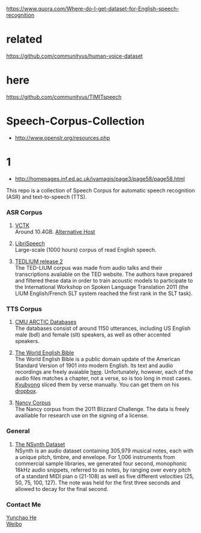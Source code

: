 https://www.quora.com/Where-do-I-get-dataset-for-English-speech-recognition

# related

https://github.com/communityus/human-voice-dataset

# here

https://github.com/communityus/TIMITspeech

# Speech-Corpus-Collection

- http://www.openslr.org/resources.php

# 1

- http://homepages.inf.ed.ac.uk/jyamagis/page3/page58/page58.html

This repo is a collection of Speech Corpus for automatic speech recognition (ASR) and text-to-speech (TTS). 

### ASR Corpus

1. [VCTK](http://homepages.inf.ed.ac.uk/jyamagis/page3/page58/page58.html)
<br>Around 10.4GB. [Alternative Host](http://www.udialogue.org/download/cstr-vctk-corpus.html)

2. [LibriSpeech](http://www.openslr.org/12/)
<br>Large-scale (1000 hours) corpus of read English speech.

3. [TEDLIUM release 2](http://www-lium.univ-lemans.fr/en/content/ted-lium-corpus)
<br>The TED-LIUM corpus was made from audio talks and their transcriptions available on the TED website. The authors have prepared and filtered these data in order to train acoustic models to participate to the International Workshop on Spoken Language Translation 2011 (the LIUM English/French SLT system reached the first rank in the SLT task). 

### TTS Corpus

1. [CMU ARCTIC Databases](http://festvox.org/cmu_arctic/)
<br>The databases consist of around 1150 utterances, including US English male (bdl) and female (slt) speakers, as well as other accented speakers.

2. [The World English Bible](http://www.audiotreasure.com/webindex.htm)
<br>The World English Bible is a public domain update of the American Standard Version of 1901 into modern English. Its text and audio recordings are freely avaiable [here](http://www.audiotreasure.com/webindex.htm). Unfortunately, however, each of the audio files matches a chapter, not a verse, so is too long in most cases. [Kyubyong](https://github.com/Kyubyong/tacotron) sliced them by verse manually. You can get them on his [dropbox](https://dl.dropboxusercontent.com/u/42868014/WEB.zip).

3. [Nancy Corpus](http://www.cstr.ed.ac.uk/projects/blizzard/2011/lessac_blizzard2011/)
<br>The Nancy corpus from the 2011 Blizzard Challenge. The data is freely availiable for research use on the signing of a license. 

### General

1. [The NSynth Dataset](https://magenta.tensorflow.org/datasets/nsynth)
<br>NSynth is an audio dataset containing 305,979 musical notes, each with a unique pitch, timbre, and envelope. For 1,006 instruments from commercial sample libraries, we generated four second, monophonic 16kHz audio snippets, referred to as notes, by ranging over every pitch of a standard MIDI pian o (21-108) as well as five different velocities (25, 50, 75, 100, 127). The note was held for the first three seconds and allowed to decay for the final second.


### Contact Me

[Yunchao He](mailto:yunchaohe@gmail.com)
<br>[Weibo](http://weibo.com/heyunchao)
